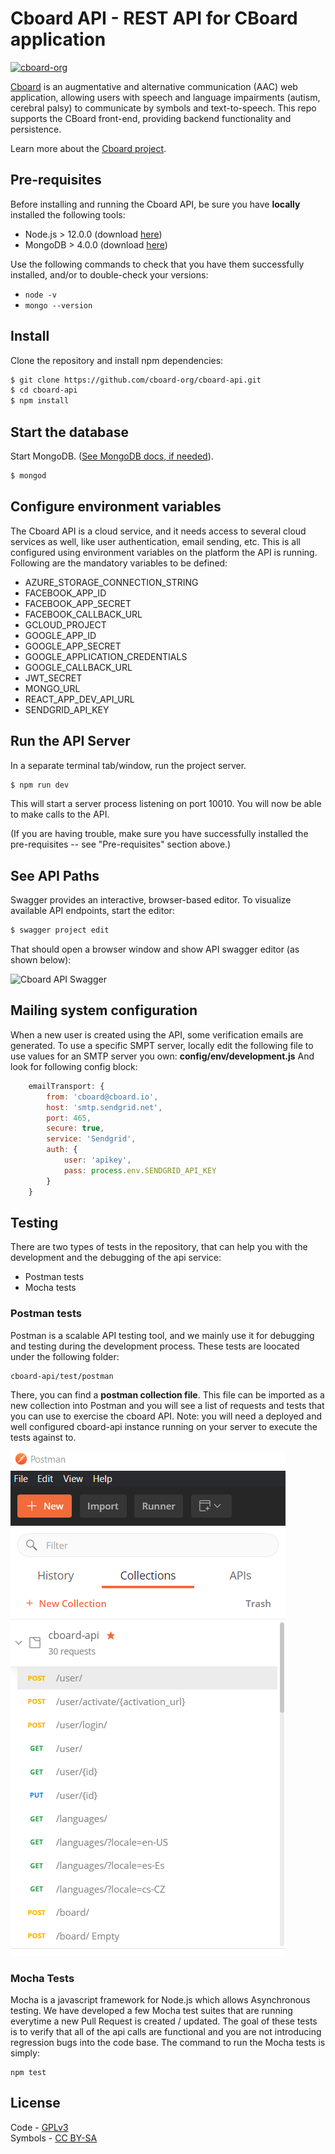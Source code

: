 # Cboard API - REST API for CBoard application

[![cboard-org](https://circleci.com/gh/cboard-org/cboard-api.svg?style=shield)](https://app.circleci.com/pipelines/github/cboard-org/cboard-api)

[Cboard](https://app.cboard.io/) is an augmentative and alternative communication (AAC) web application, allowing users with speech and language impairments (autism, cerebral palsy) to communicate by symbols and text-to-speech. This repo supports the CBoard front-end, providing backend functionality and persistence.

Learn more about the [Cboard project](https://github.com/cboard-org/cboard).

## Pre-requisites
Before installing and running the Cboard API, be sure you have **locally** installed the following tools:
* Node.js > 12.0.0 (download [here](https://nodejs.org/en/download/))
* MongoDB > 4.0.0 (download [here](https://docs.mongodb.com/manual/installation/))


Use the following commands to check that you have them successfully installed, and/or to double-check your versions:
* `node -v`
* `mongo --version`

## Install
Clone the repository and install npm dependencies:
```bash
$ git clone https://github.com/cboard-org/cboard-api.git
$ cd cboard-api
$ npm install
```
## Start the database

Start MongoDB. ([See MongoDB docs, if needed](https://docs.mongodb.com/manual/tutorial/manage-mongodb-processes/)).

```bash
$ mongod
```

## Configure environment variables

The Cboard API is a cloud service, and it needs access to several cloud services as well, like user authentication, email sending, etc. This is all configured using environment variables on the platform the API is running. Following are the mandatory variables to be defined:

* AZURE_STORAGE_CONNECTION_STRING
* FACEBOOK_APP_ID
* FACEBOOK_APP_SECRET
* FACEBOOK_CALLBACK_URL
* GCLOUD_PROJECT
* GOOGLE_APP_ID
* GOOGLE_APP_SECRET
* GOOGLE_APPLICATION_CREDENTIALS
* GOOGLE_CALLBACK_URL
* JWT_SECRET
* MONGO_URL
* REACT_APP_DEV_API_URL
* SENDGRID_API_KEY

## Run the API Server

In a separate terminal tab/window, run the project server.

```bash
$ npm run dev
```

This will start a server process listening on port 10010. You will now be able to make calls to the API.

(If you are having trouble, make sure you have successfully installed the pre-requisites -- see "Pre-requisites" section above.)

## See API Paths

Swagger provides an interactive, browser-based editor. To visualize available API endpoints, start the editor:

```bash
$ swagger project edit
```
That should open a browser window and show API swagger editor (as shown below):

<img src='https://i.imgur.com/pt0eJVQ.png' width='600' alt='Cboard API Swagger'>

## Mailing system configuration
When a new user is created using the API, some verification emails are generated. To use a specific SMPT server, locally edit the following file to use values for an SMTP server you own:
**config/env/development.js**
And look for following config block:
```javascript
    emailTransport: {
        from: 'cboard@cboard.io',
        host: 'smtp.sendgrid.net',
        port: 465,
        secure: true,
        service: 'Sendgrid',
        auth: {
            user: 'apikey',
            pass: process.env.SENDGRID_API_KEY
        }
    }
```

## Testing 
There are two types of tests in the repository, that can help you with the development and the debugging of the api service: 

* Postman tests 
* Mocha tests

### Postman tests 
Postman is a scalable API testing tool, and we mainly use it for debugging and testing during the development process. These tests are loocated under the following folder: 
```
cboard-api/test/postman
```

There, you can find a **postman collection file**. This file can be imported as a new collection into Postman and you will see a list of requests and tests that you can use to exercise the cboard API.
Note: you will need a deployed and well configured cboard-api instance running on your server to execute the tests against to. 

![Cboard API Postman](public/images/postman.png)

### Mocha Tests
Mocha is a javascript framework for Node.js which allows Asynchronous testing. We have developed a few Mocha test suites that are running everytime a new Pull Request is created / updated. 
The goal of these tests is to verify that all of the api calls are functional and you are not introducing regression bugs into the code base. 
The command to run the Mocha tests is simply: 

```
npm test 
```

## License

Code - [GPLv3](https://github.com/shayc/cboard/blob/master/LICENSE)  
Symbols - [CC BY-SA](https://creativecommons.org/licenses/by-sa/2.0/uk/)
